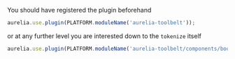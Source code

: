 
You should have registered the plugin beforehand

```js
aurelia.use.plugin(PLATFORM.moduleName('aurelia-toolbelt'));
```
or at any further level you are interested down to the ```tokenize``` itself
```js
aurelia.use.plugin(PLATFORM.moduleName('aurelia-toolbelt/components/bootstrap/tokenize'));
```
